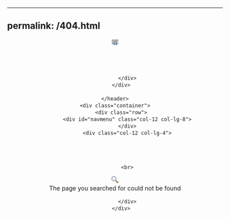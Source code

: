 




















---
permalink: /404.html
---
<!DOCTYPE html>
<html>
<STYLE>A {text-decoration: none;} </STYLE>
<head>
<link rel="shortcut icon" href="https://github.com/VenomDevelop/yellowbook/blob/main/favicon.png?raw=true" type="image/x-icon">
<link rel="icon" href="https://github.com/VenomDevelop/yellowbook/blob/main/favicon.png?raw=true" type="image/x-icon">
<link rel="stylesheet" href="https://venomdevelop.github.io/yellowbook/text.css" type="text/css">
<title>404</title>
<body>
<div id="fb-root"></div>
    <header class="container">
        <div class="row">
            <div class="col-12 col-lg-8">
            <div id="tigerface" class="col-12 col-lg-4">
               <div id="tigerfaceimg"></div>
               <meta id="description" name="description" content="Yellow Book is a internet start page where you can get where you need with ease."/>
               
  <center>
  <img src="https://github.com/VenomDevelop/tokufiles/blob/main/link.gif?raw=true"> </center>
                

<br>
<br>
<br>


            </div>
        </div>

    </header>
    <div class="container">
        <div class="row">
            <div id="navmenu" class="col-12 col-lg-8">
            </div>
            <div class="col-12 col-lg-4">
            
            

            
            <br>

<center>
<img src="https://github.com/VenomDevelop/tokufiles/blob/main/magnifying_glass.gif?raw=true">
<br>
The page you searched for could not be found
</center>







              
            </div>
        </div>
